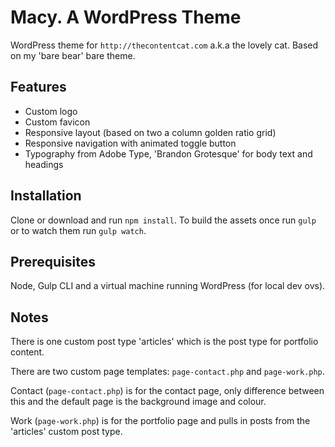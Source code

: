 # Macy. A WordPress Theme

WordPress theme for `http://thecontentcat.com` a.k.a the lovely cat. Based on my 'bare bear' bare theme.

## Features

- Custom logo
- Custom favicon
- Responsive layout (based on two a column golden ratio grid)
- Responsive navigation with animated toggle button
- Typography from Adobe Type, 'Brandon Grotesque' for body text and headings

## Installation

Clone or download and run `npm install`.
To build the assets once run `gulp` or to watch them run `gulp watch`.

## Prerequisites

Node, Gulp CLI and a virtual machine running WordPress (for local dev ovs).

## Notes

There is one custom post type 'articles' which is the post type for portfolio content.

There are two custom page templates: `page-contact.php` and `page-work.php`.

Contact (`page-contact.php`) is for the contact page, only difference between this and the default page is the background image and colour.

Work (`page-work.php`) is for the portfolio page and pulls in posts from the 'articles' custom post type.
